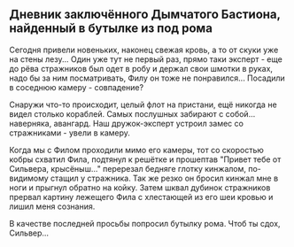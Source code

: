 ##	Дневник заключённого Дымчатого Бастиона, найденный в бутылке из под рома
Сегодня привели новеньких, наконец свежая кровь, а то от скуки уже на стены лезу... Один уже тут не первый раз, прямо таки эксперт - еще до рёва стражников был одет в робу и держал свои шмотки в руках, надо бы за ним посматривать, Филу он тоже не понравился... Посадили в соседнюю камеру - совпадение?

Снаружи что-то происходит, целый флот на пристани, ещё никогда не видел столько кораблей. Самых послушных забирают с собой... наверняка, авангард. Наш дружок-эксперт устроил замес со стражниками - увели в камеру.

Когда мы с Филом проходили мимо его камеры, тот со скоростью кобры схватил Фила, подтянул к решётке и прошептав "Привет тебе от Сильвера, крысёныш..." перерезал бедняге глотку кинжалом, по-видимому стащил у стражника. Так же резко он бросил кинжал мне в ноги и прыгнул обратно на койку. Затем шквал дубинок стражников прервал картину лежещего Фила с хлестающей из его шеи кровью и лишил меня сознания.

В качестве последней просьбы попросил бутылку рома. Чтоб ты сдох, Сильвер...
